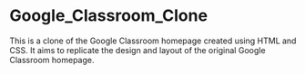 # Google_Classroom_Clone
This is a clone of the Google Classroom homepage created using HTML and CSS. It aims to replicate the design and layout of the original Google Classroom homepage.

